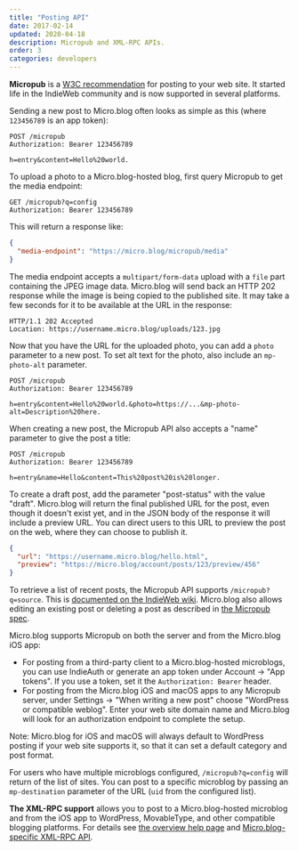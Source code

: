 ```yaml
---
title: "Posting API"
date: 2017-02-14
updated: 2020-04-18
description: Micropub and XML-RPC APIs.
order: 3
categories: developers
---
```

**Micropub** is a [W3C recommendation](https://www.w3.org/TR/micropub/) for posting to your web site. It started life in the IndieWeb community and is now supported in several platforms.

Sending a new post to Micro.blog often looks as simple as this (where `123456789` is an app token):

```
POST /micropub
Authorization: Bearer 123456789

h=entry&content=Hello%20world.
```

To upload a photo to a Micro.blog-hosted blog, first query Micropub to get the media endpoint:

```http
GET /micropub?q=config
Authorization: Bearer 123456789
```

This will return a response like:

```json
{
  "media-endpoint": "https://micro.blog/micropub/media"
}
```

The media endpoint accepts a `multipart/form-data` upload with a `file` part containing the JPEG image data. Micro.blog will send back an HTTP 202 response while the image is being copied to the published site. It may take a few seconds for it to be available at the URL in the response:

```http
HTTP/1.1 202 Accepted
Location: https://username.micro.blog/uploads/123.jpg
```

Now that you have the URL for the uploaded photo, you can add a `photo` parameter to a new post. To set alt text for the photo, also include an `mp-photo-alt` parameter.

```http
POST /micropub
Authorization: Bearer 123456789

h=entry&content=Hello%20world.&photo=https://...&mp-photo-alt=Description%20here.
```

When creating a new post, the Micropub API also accepts a "name" parameter to give the post a title:

```http
POST /micropub
Authorization: Bearer 123456789

h=entry&name=Hello&content=This%20post%20is%20longer.
```

To create a draft post, add the parameter "post-status" with the value "draft". Micro.blog will return the final published URL for the post, even though it doesn't exist yet, and in the JSON body of the response it will include a preview URL. You can direct users to this URL to preview the post on the web, where they can choose to publish it.

```json
{
  "url": "https://username.micro.blog/hello.html",
  "preview": "https://micro.blog/account/posts/123/preview/456"
}
```

To retrieve a list of recent posts, the Micropub API supports `/micropub?q=source`. This is [documented on the IndieWeb wiki](https://indieweb.org/Micropub-extensions#Query_for_Post_List). Micro.blog also allows editing an existing post or deleting a post as described in [the Micropub spec](https://www.w3.org/TR/micropub/).

Micro.blog supports Micropub on both the server and from the Micro.blog iOS app:

* For posting from a third-party client to a Micro.blog-hosted microblogs, you can use IndieAuth or generate an app token under Account → "App tokens". If you use a token, set it the `Authorization: Bearer` header.
* For posting from the Micro.blog iOS and macOS apps to any Micropub server, under Settings → "When writing a new post" choose "WordPress or compatible weblog". Enter your web site domain name and Micro.blog will look for an authorization endpoint to complete the setup.

Note: Micro.blog for iOS and macOS will always default to WordPress posting if your web site supports it, so that it can set a default category and post format.

For users who have multiple microblogs configured, `/micropub?q=config` will return of the list of sites. You can post to a specific microblog by passing an `mp-destination` parameter of the URL (`uid` from the configured list).

**The XML-RPC support** allows you to post to a Micro.blog-hosted microblog and from the iOS app to WordPress, MovableType, and other compatible blogging platforms. For details see [the overview help page](/2020/xmlrpc-overview/) and [Micro.blog-specific XML-RPC API](/2020/xmlrpc-microblog/).
